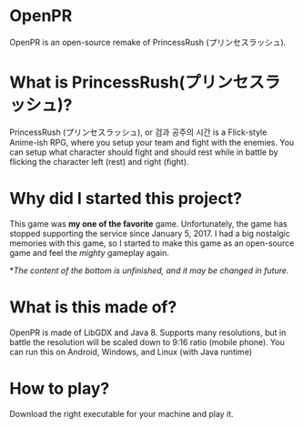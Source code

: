 # OpenPR
OpenPR is an open-source remake of PrincessRush (プリンセスラッシュ).

# What is PrincessRush(プリンセスラッシュ)?
PrincessRush (プリンセスラッシュ), or 검과 공주의 시간 is a Flick-style Anime-ish RPG, where you setup your team and fight with the enemies. You can setup what character should fight and should rest while in battle by flicking the character left (rest) and right (fight).

# Why did I started this project?
This game was **my one of the favorite** game. Unfortunately, the game has stopped supporting the service since January 5, 2017. I had a big nostalgic memories with this game, so I started to make this game as an open-source game and feel the *mighty* gameplay again.



**The content of the bottom is unfinished, and it may be changed in future.*

# What is this made of?
OpenPR is made of LibGDX and Java 8. Supports many resolutions, but in battle the resolution will be scaled down to 9:16 ratio (mobile phone). You can run this on Android, Windows, and Linux (with Java runtime)

# How to play?
Download the right executable for your machine and play it.
